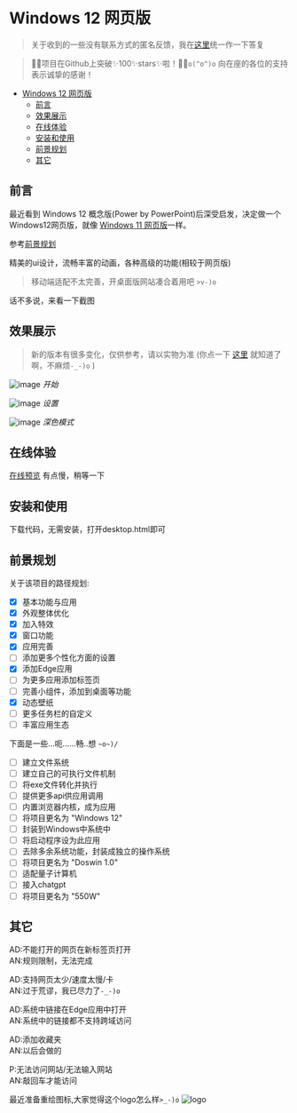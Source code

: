 # Windows 12 网页版

> 关于收到的一些没有联系方式的匿名反馈，我在[这里](#其它)统一作一下答复

> 🎉🎉项目在Github上突破✨100✨stars✨啦！🎊🎈`o(^o^)o`
> 向在座的各位的支持表示诚挚的感谢！

- [Windows 12 网页版](#windows-12-网页版)
  - [前言](#前言)
  - [效果展示](#效果展示)
  - [在线体验](#在线体验)
  - [安装和使用](#安装和使用)
  - [前景规划](#前景规划)
  - [其它](#其它)

## 前言
最近看到 Windows 12 概念版(Power by PowerPoint)后深受启发，决定做一个Windows12网页版，就像 [Windows 11 网页版](https://win11.blueedge.me/)一样。

参考[前景规划](#前景规划)

精美的ui设计，流畅丰富的动画，各种高级的功能(相较于网页版)
> 移动端适配不太完善，开桌面版网站凑合着用吧 `>v-)o`

话不多说，来看一下截图

## 效果展示
> 新的版本有很多变化，仅供参考，请以实物为准 (你点一下 [这里](https://tjy-gitnub.github.io/win12/desktop.html) 就知道了啊，不麻烦`-_-)o` )

![image](https://user-images.githubusercontent.com/71509955/194317185-b64e87c7-4035-4f48-b726-e6cda5f9d81a.png)
*开始*

![image](https://user-images.githubusercontent.com/71509955/194317323-772154ec-b463-403e-9213-78087282263b.png)
*设置*

![image](https://user-images.githubusercontent.com/71509955/194317552-d8ba5f44-fbff-4e4c-b104-0a4a589c3655.png)
*深色模式*

## 在线体验
[在线预览](https://tjy-gitnub.github.io/win12/desktop.html)
有点慢，稍等一下

## 安装和使用
下载代码，无需安装，打开desktop.html即可

## 前景规划
关于该项目的路径规划:
- [x] 基本功能与应用
- [x] 外观整体优化
- [x] 加入特效
- [x] 窗口功能
- [x] 应用完善
- [ ] 添加更多个性化方面的设置
- [x] 添加Edge应用
- [ ] 为更多应用添加标签页
- [ ] 完善小组件，添加到桌面等功能
- [x] 动态壁纸
- [ ] 更多任务栏的自定义
- [ ] 丰富应用生态

下面是一些...呃......畅..想 `~o~)/`
- [ ] 建立文件系统
- [ ] 建立自己的可执行文件机制
- [ ] 将exe文件转化并执行
- [ ] 提供更多api供应用调用
- [ ] 内置浏览器内核，成为应用
- [ ] 将项目更名为 "Windows 12"
- [ ] 封装到Windows中系统中
- [ ] 将启动程序设为此应用
- [ ] 去除多余系统功能，封装成独立的操作系统
- [ ] 将项目更名为 "Doswin 1.0"
- [ ] 适配量子计算机
- [ ] 接入chatgpt
- [ ] 将项目更名为 "550W"

## 其它
AD:不能打开的网页在新标签页打开\
AN:规则限制，无法完成

AD:支持网页太少/速度太慢/卡\
AN:过于荒谬，我已尽力了`-_-)o`

AD:系统中链接在Edge应用中打开\
AN:系统中的链接都不支持跨域访问

AD:添加收藏夹\
AN:以后会做的

P:无法访问网站/无法输入网站\
AN:敲回车才能访问


最近准备重绘图标,大家觉得这个logo怎么样`>_-)o`
![logo](https://user-images.githubusercontent.com/71509955/233774324-06ec32da-21ad-4828-ad95-fbed1035f7c2.png)